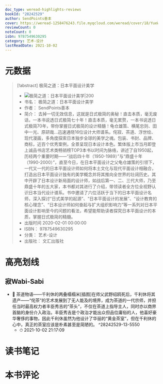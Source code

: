 ```yaml
---
doc_type: weread-highlights-reviews
bookId: "28242529"
author: SendPoints善本
cover: https://weread-1258476243.file.myqcloud.com/weread/cover/18/YueWen_28242529/t7_YueWen_28242529.jpg
reviewCount: 0
noteCount: 0
isbn: 9787549630295
category: 艺术-设计
lastReadDate: 2021-10-02
---
```

# 元数据
> [!abstract] 极简之道：日本平面设计美学
> - ![ 极简之道：日本平面设计美学|200](https://weread-1258476243.file.myqcloud.com/weread/cover/18/YueWen_28242529/t7_YueWen_28242529.jpg)
> - 书名： 极简之道：日本平面设计美学
> - 作者： SendPoints善本
> - 简介： 去掉一切无效信息，这就是日式极简的奥秘！直击本质，毫无废话，一本书说透日式极简七十年！直击本质，毫无累赘，一本书说透日式极简70年，带你掌握日式极简的设计精髓！龟仓雄策、横尾忠则、田中一光、原研哉...迅速通晓16位设计大师谱系。侘寂、茶道、浮世绘、现代漫画，多角度探索日本独步全球的美学之魂。包装、书封、品牌、商标，近百个优秀案例，全景呈现日本设计本色。繁体版上市当月即登上诚品书店艺术类畅销榜TOP3本书以时间为脉络，讲述了自1950起，历经两个重要时期——“战后四十年（1950-1989）”与“鼎盛十年（1990-2000）”，直至今日，在日本平面设计之父龟仓雄策的引领下，一代又一代的日本平面设计师如何将本土文化与现代平面设计相融合，打造出日本平面设计独有的美学概念并将其推向全世界的壮阔历史。其中开辟了日本设计新局面的设计师，如战后第一、二、三代大师，乃至鼎盛十年的五大家，本书都对其进行了介绍，带领读者全方位全视野认识日本当代设计谱系。书中邀请了六位活跃于当下的日本平面设计名师，深入探讨“日式美学的起源”、“日本平面设计的发展”、“设计教育的核心理念”、“日本设计师如何奋起与扩大组织影响力”等一系列对日本平面设计影响至今的问题的看法，希望能帮助读者探究日本平面设计的本质，掌握日式极简的精髓。
> - 出版时间 2020-02-01 00:00:00
> - ISBN： 9787549630295
> - 分类： 艺术-设计
> - 出版社： 文汇出版社

# 高亮划线

## 寂Wabi-Sabi


- 📌 茶道物语——千利休的两叠榻榻米[插图]在师父武野绍鸥死后，千利休将其遗产——“侘茶”的艺术发展到了无人能及的境界，成为茶道的一代宗师，并担任当时最高权力者丰臣秀吉的“茶头”，不仅在茶道上指导主人，同时亦以商界首脑的身份介入政治。丰臣秀吉是个政治才能出众但品位庸俗的人，他喜好豪华奢侈的事物，因此千利休虽然为他设计了华丽的“黄金茶室”，但在千利休的心中，真正的茶室应该是朴素甚至是简陋的。 ^28242529-13-5550
    - ⏱ 2021-10-02 21:17:09 
# 读书笔记

# 本书评论

